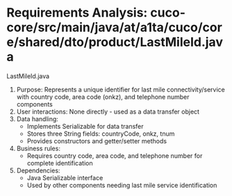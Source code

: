 # Requirements Analysis: cuco-core/src/main/java/at/a1ta/cuco/core/shared/dto/product/LastMileId.java

LastMileId.java
1. Purpose: Represents a unique identifier for last mile connectivity/service with country code, area code (onkz), and telephone number components
2. User interactions: None directly - used as a data transfer object
3. Data handling:
   - Implements Serializable for data transfer
   - Stores three String fields: countryCode, onkz, tnum
   - Provides constructors and getter/setter methods
4. Business rules:
   - Requires country code, area code, and telephone number for complete identification
5. Dependencies:
   - Java Serializable interface
   - Used by other components needing last mile service identification